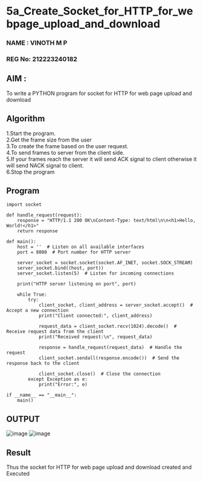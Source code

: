 # 5a_Create_Socket_for_HTTP_for_webpage_upload_and_download
### NAME : VINOTH M P
### REG No: 212223240182
## AIM :
To write a PYTHON program for socket for HTTP for web page upload and download
## Algorithm

1.Start the program.
<BR>
2.Get the frame size from the user
<BR>
3.To create the frame based on the user request.
<BR>
4.To send frames to server from the client side.
<BR>
5.If your frames reach the server it will send ACK signal to client otherwise it will send NACK signal to client.
<BR>
6.Stop the program
<BR>
## Program 
```
import socket

def handle_request(request):
    response = "HTTP/1.1 200 OK\nContent-Type: text/html\n\n<h1>Hello, World!</h1>"
    return response

def main():
    host = ''  # Listen on all available interfaces
    port = 8080  # Port number for HTTP server

    server_socket = socket.socket(socket.AF_INET, socket.SOCK_STREAM)
    server_socket.bind((host, port))
    server_socket.listen(5)  # Listen for incoming connections

    print("HTTP server listening on port", port)

    while True:
        try:
            client_socket, client_address = server_socket.accept()  # Accept a new connection
            print("Client connected:", client_address)

            request_data = client_socket.recv(1024).decode()  # Receive request data from the client
            print("Received request:\n", request_data)

            response = handle_request(request_data)  # Handle the request
            client_socket.sendall(response.encode())  # Send the response back to the client

            client_socket.close()  # Close the connection
        except Exception as e:
            print("Error:", e)

if __name__ == "__main__":
    main()
```
## OUTPUT
![image](https://github.com/user-attachments/assets/7295efd6-7cc5-4d15-8b1f-140f8330fce9)
![image](https://github.com/user-attachments/assets/5a546d2a-4f0c-4fcc-b7ea-bca8d8c50cc9)

## Result
Thus the socket for HTTP for web page upload and download created and Executed
